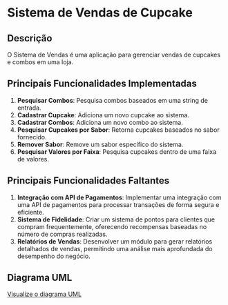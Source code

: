# Sistema de Vendas de Cupcake

## Descrição
O Sistema de Vendas é uma aplicação para gerenciar vendas de cupcakes e combos em uma loja.

## Principais Funcionalidades Implementadas
1. **Pesquisar Combos**: Pesquisa combos baseados em uma string de entrada.
2. **Cadastrar Cupcake**: Adiciona um novo cupcake ao sistema.
3. **Cadastrar Combos**: Adiciona um novo combo ao sistema.
4. **Pesquisar Cupcakes por Sabor**: Retorna cupcakes baseados no sabor fornecido.
5. **Remover Sabor**: Remove um sabor específico do sistema.
6. **Pesquisar Valores por Faixa**: Pesquisa cupcakes dentro de uma faixa de valores.

## Principais Funcionalidades Faltantes
1. **Integração com API de Pagamentos**: Implementar uma integração com uma API de pagamentos para processar transações de forma segura e eficiente.
2. **Sistema de Fidelidade**: Criar um sistema de pontos para clientes que compram frequentemente, oferecendo recompensas baseadas no número de compras realizadas.
3. **Relatórios de Vendas**: Desenvolver um módulo para gerar relatórios detalhados de vendas, permitindo uma análise mais aprofundada do desempenho do negócio.

## Diagrama UML
[Visualize o diagrama UML](C:\Users\isaac\Downloads\Diagrama.UML.jpeg)
